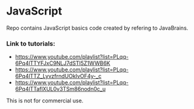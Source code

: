# JavaScript
Repo contains JavaScript basics code created by refering to JavaBrains.  <br />

### Link to tutorials: <br />
  * https://www.youtube.com/playlist?list=PLqq-6Pq4lTTYFJxC9NLJ7dSTI5Z1WWB6K  <br />
  * https://www.youtube.com/playlist?list=PLqq-6Pq4lTTZ_LyvzfrndUOkIvOF4y-_c  <br />
  * https://www.youtube.com/playlist?list=PLqq-6Pq4lTTaflXUL0v3TSm86nodn0c_u  <br />

This is not for commercial use. <br />
